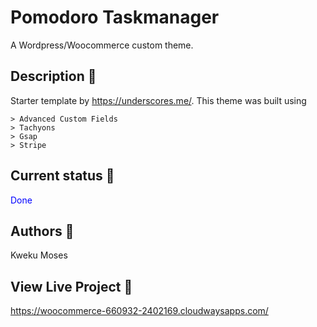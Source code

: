 # Pomodoro Taskmanager

A Wordpress/Woocommerce custom theme.

## Description 📝

Starter template by https://underscores.me/.
This theme was built using

    > Advanced Custom Fields
    > Tachyons
    > Gsap
    > Stripe

## Current status 💭

<span style="color:blue">Done</span>

## Authors 👤

Kweku Moses

## View Live Project 💫

https://woocommerce-660932-2402169.cloudwaysapps.com/
